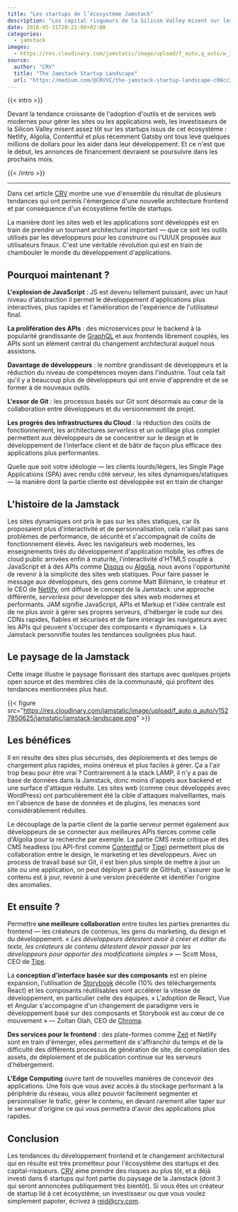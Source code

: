 ```yaml
---
title: "Les startups de l’écosystème Jamstack"
description: "Les capital risqueurs de la Silicon Valley misent sur les startups qui forment l'écosytème de la Jamstack."
date: 2018-05-31T20:21:08+02:00
categories:
  - jamstack
images:
  - https://res.cloudinary.com/jamstatic/image/upload/f_auto,q_auto/w_1200,c_fit,co_white,g_north_west,x_80,y_120,l_text:poppins_80_ultrabold_line_spacing_-30:Les%20startups%20de%20l%E2%80%99%C3%A9cosyst%C3%A8me%20Jamstack/jamstatic/twitter-card.png
source:
  author: "CRV"
  title: "The Jamstack Startup Landscape"
  url: "https://medium.com/@CRVVC/the-jamstack-startup-landscape-c06cc3cdb917"
---
```


{{< intro >}}

Devant la tendance croissante de l'adoption d'outils et de services web modernes
pour gérer les sites ou les applications web, les investisseurs de la Silicon
Valley misent assez tôt sur les startups issus de cet écosystème : Netlify,
Algolia, Contentful et plus récemment Gatsby ont tous levé quelques millions de
dollars pour les aider dans leur développement. Et ce n'est que le début, les
annonces de financement devraient se poursuivre dans les prochains mois.

{{< /intro >}}

---

Dans cet article [CRV](https://www.crv.com/) montre une vue d'ensemble du
résultat de plusieurs tendances qui ont permis l'émergence d'une nouvelle
architecture frontend et par conséquence d'un écosystème fertile de
startups.

La manière dont les sites web et les applications sont développés est en train
de prendre un tournant architectural important — que ce soit les outils utilisés
par les développeurs pour les construire ou l'UI/UX proposée aux utilisateurs
finaux. C'est une véritable révolution qui est en train de chambouler le monde
du développement d'applications.

## Pourquoi maintenant ?

**L'explosion de JavaScript** :
JS est devenu tellement puissant, avec un haut niveau d'abstraction il permet le
développement d'applications plus interactives, plus rapides et l'amélioration
de l'expérience de l'utilisateur final.

**La prolifération des APIs** :
des microservices pour le backend à la popularité grandissante de
[GraphQL](https://graphql.org/) et aux frontends librement couplés, les APIs
sont un élément central du changement architectural auquel nous assistons.

**Davantage de développeurs** :
le nombre grandissant de développeurs et la réduction du niveau de compétences
moyen dans l'industrie. Tout cela fait qu'il y a beaucoup plus de développeurs
qui ont envie d'apprendre et de se former à de nouveaux outils.

**L'essor de Git** :
les processus basés sur Git sont désormais au cœur de la collaboration entre
développeurs et du versionnement de projet.

**Les progrès des infrastructures du Cloud** :
la réduction des coûts de fonctionnement, les architectures _serverless_ et un
outillage plus complet permettent aux développeurs de se concentrer sur le
design et le développement de l'interface client et de bâtir de façon plus
efficace des applications plus performantes.

Quelle que soit votre idéologie — les clients lourds/légers, les Single Page
Applications (SPA) avec rendu côté serveur, les sites dynamiques/statiques — la
manière dont la partie cliente est développée est en train de changer

## L'histoire de la Jamstack

Les sites dynamiques ont pris le pas sur les sites statiques, car ils
proposaient plus d'interactivité et de personnalisation, cela n'allait pas sans
problèmes de performance, de sécurité et s'accompagnait de coûts de
fonctionnement élevés. Avec les navigateurs web modernes, les enseignements
tirés du développement d'application mobile, les offres de cloud public arrivées
enfin à maturité, l'interactivité d'HTML5 couplé à JavaScript et à des APIs
comme [Disqus](https://disqus.com/) ou [Algolia](https://www.algolia.com/), nous
avons l'opportunité de revenir à la simplicité des sites web statiques. Pour
faire passer le message aux développeurs, des gens comme Matt Biilmann, le
créateur et le CEO de [Netlify](https://netlify.com/), ont diffusé le concept de
la Jamstack: une approche différente, _serverless_ pour développer des sites web
modernes et performants. JAM signifie JavaScript, APIs et Markup et l'idée
centrale est de ne plus avoir à gérer ses propres serveurs, d'héberger le code
sur des CDNs rapides, fiables et sécurisés et de faire interagir les navigateurs
avec les APIs qui peuvent s'occuper des composants « dynamiques ». La Jamstack
personnifie toutes les tendances soulignées plus haut.

## Le paysage de la Jamstack

Cette image illustre le paysage florissant des startups avec quelques projets
open source et des membres clés de la communauté, qui profitent des tendances
mentionnées plus haut.

{{< figure src="https://res.cloudinary.com/jamstatic/image/upload/f_auto,q_auto/v1527850625/jamstatic/jamstack-landscape.png" >}}

## Les bénéfices

Il en résulte des sites plus sécurisés, des déploiements et des temps de
chargement plus rapides, moins onéreux et plus faciles à gérer. Ça a l'air trop
beau pour être vrai ? Contrairement à la stack LAMP, il n'y a pas de base de
données dans la Jamstack, donc moins d'appels aux backend et une surface
d'attaque réduite. Les sites web (comme ceux développés avec WordPress) ont
particulièrement été la cible d'attaques malveillantes, mais en l'absence de
base de données et de plugins, les menaces sont considérablement réduites.

Le découplage de la partie client de la partie serveur permet également aux
développeurs de se connecter aux meilleures APIs tierces comme celle d'Algolia
pour la recherche par exemple. La partie CMS reste critique et des CMS headless
(ou API-first comme [Contentful](https://www.contentful.com/) or
[Tipe](https://tipe.io/)) permettent plus de collaboration entre le design, le
marketing et les développeurs. Avec un process de travail basé sur Git, il est
bien plus simple de mettre à jour un site ou une application, on peut déployer à
partir de GitHub, s'assurer que le contenu est à jour, revenir à une version
précédente et   identifier l'origine des anomalies.

## Et ensuite ?

Permettre **une meilleure collaboration** entre toutes les parties prenantes du
frontend — les créateurs de contenus, les gens du marketing, du design et du
développement. _« Les développeurs détestent avoir à créer et éditer du texte,
les créateurs de contenu détestent devoir passer par les développeurs pour
apporter des modifications simples »_ — Scott Moss, CEO de
[Tipe](https://tipe.io/).

La **conception d'interface basée sur des composants** est en pleine expansion,
l'utilisation de [Storybook](https://storybook.js.org/) décolle (10% des
téléchargements React) et les composants réutilisables vont accélérer la vitesse
de développement, en particulier celle des équipes. « L'adoption de React, Vue et
Angular s'accompagne d'un changement de paradigme vers le développement basé sur
des composants et Storybook est au cœur de ce mouvement » — Zoltan Olah, CEO de
[Chroma](https://www.chromaticqa.com/).

**Des services pour le frontend** : des plate-formes comme [Zeit](https://zeit.co/)
et Netlify sont en train d'émerger, elles permettent de s'affranchir du temps et
de la difficulté des différents processus de génération de site, de compilation
des assets, de déploiement et de publication continue sur les serveurs
d'hébergement.

**L'Edge Computing** ouvre tant de nouvelles manières de concevoir des
applications. Une fois que vous avez accès à du stockage performant à la
périphérie du réseau, vous allez pouvoir facilement segmenter et personnaliser
le trafic, gérer le contenu, en devant rarement aller taper sur le serveur
d'origine ce qui vous permettra d'avoir des applications plus rapides.

## Conclusion

Les tendances du développement frontend et le changement architectural qui en
résulte est très prometteur pour l'écosystème des startups et des
capital-risqueurs. [CRV](https://www.crv.com/) aime prendre des risques au plus
tôt, et a déjà investi dans 6 startups qui font partie du paysage de la Jamstack
(dont 3 qui seront annoncées publiquement très bientôt). Si vous êtes un
créateur de startup lié à cet écosystème, un investisseur ou que vous voulez
simplement papoter, écrivez à reid@crv.com.
